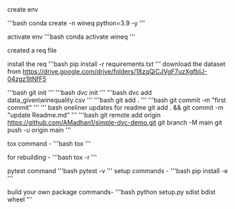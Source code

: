 create env

'''bash
conda create -n wineq python=3.9 -y
'''

activate env
'''bash
conda activate wineq
'''

created a req file

install the req
'''bash
pip install -r requirements.txt
'''
download the dataset from
https://drive.google.com/drive/folders/18zqQiCJVgF7uzXgfbIJ-04zgz1ItNfF5

'''bash
git init
'''
'''bash
dvc init
'''
'''bash
dvc add data_given\winequality.csv
'''
'''bash
git add .
'''
'''bash
git commit -m "first commit"
'''
''' bash
oneliner updates for readme
git add . && git commit -m "update Readme.md"
'''
'''bash
git remote add origin https://github.com/AMadhan1/simple-dvc-demo.git
git branch -M main
git push -u origin main
'''

tox command -
'''bash
tox
'''

for rebuilding -
'''bash
tox -r
'''

pytest command
'''bash
pytest -v
'''
setup commands -
'''bash
pip install -e
'''

build your own package commands-
'''bash
python setup.py sdist bdist wheel
'''